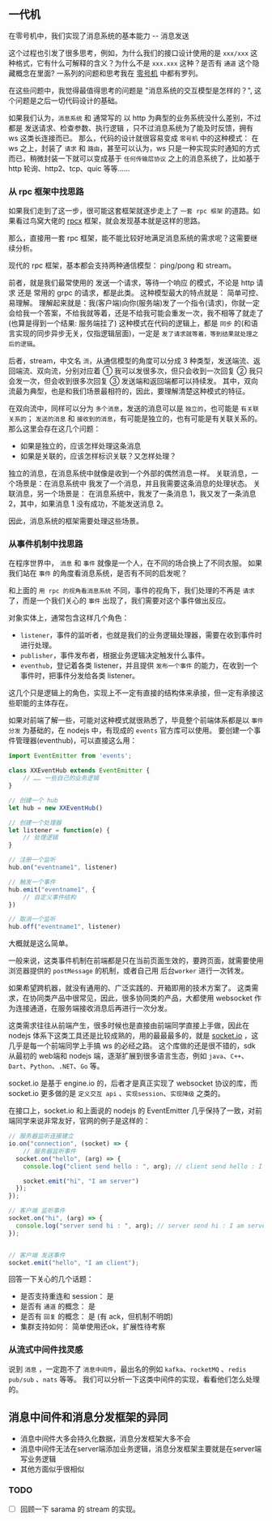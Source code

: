 ## 一代机

在零号机中，我们实现了消息系统的基本能力 -- 消息发送

这个过程也引发了很多思考，例如，为什么我们的接口设计使用的是 `xxx/xxx` 这种格式，它有什么可解释的含义？为什么不是 `xxx.xxx` 这种？是否有 `通道` 这个隐藏概念在里面?  一系列的问题和思考我在 [零号机](https://blog.longalong.cn/posts/22_10_28_16_12_envolution_of_mess_system_first_launch.html) 中都有罗列。

在这些问题中，我觉得最值得思考的问题是 "消息系统的交互模型是怎样的？", 这个问题是之后一切代码设计的基础。 

如果我们认为，`消息系统` 和 通常写的 以 http 为典型的业务系统没什么差别，不过都是 发送请求、检查参数、执行逻辑 ，只不过消息系统为了能及时反馈，拥有 ws 这类长连接而已。 那么，代码的设计就很容易变成 `零号机` 中的这种模式： 在 ws 之上，封装了 `请求` 和 `路由`，甚至可以认为，ws 只是一种实现实时通知的方式而已，稍微封装一下就可以变成基于 `任何传输层协议` 之上的消息系统了，比如基于 http 轮询、http2、tcp、quic 等等……

### 从 rpc 框架中找思路

如果我们走到了这一步，很可能这套框架就逐步走上了 `一套 rpc 框架` 的道路。如果看过鸟窝大佬的 [rpcx](https://github.com/smallnest/rpcx) 框架，就会发现基本就是这样的思路。

那么，直接用一套 rpc 框架，能不能比较好地满足消息系统的需求呢？这需要继续分析。

现代的 rpc 框架，基本都会支持两种通信模型： ping/pong 和 stream。

前者，就是我们最常使用的 发送一个请求，等待一个响应 的模式，不论是 http 请求 还是 常用的 grpc 的请求，都是此类。 这种模型最大的特点就是： 简单可控、易理解。 理解起来就是：我(客户端)向你(服务端)发了一个指令(请求)，你就一定会给我一个答案，不给我就等着，还是不给我可能会重发一次，我不相等了就走了(也算是得到一个结果: 服务端挂了) 这种模式在代码的逻辑上，都是 `同步` 的(和语言实现的同步异步无关，仅指逻辑层面)，一定是 `发了请求就等着，等到结果就处理之后的逻辑`。

后者，stream，中文名 `流`，从通信模型的角度可以分成 3 种类型，发送端流、返回端流、双向流，分别对应着 ① 我可以发很多次，但只会收到一次回复 ② 我只会发一次，但会收到很多次回复 ③ 发送端和返回端都可以持续发。 其中，双向流最为典型，也是和我们场景最相符的，因此，要理解清楚这种模式的特征。

在双向流中，同样可以分为 `多个消息`，发送的消息可以是 `独立的`，也可能是 `有关联关系的`； `发送的消息` 和 `接收到的消息`，有可能是独立的，也有可能是有关联关系的。那么这里会存在这几个问题：

- 如果是独立的，应该怎样处理这条消息
- 如果是关联的，应该怎样标识关联？又怎样处理？

独立的消息，在消息系统中就像是收到一个外部的偶然消息一样。
关联消息，一个场景是：在消息系统中 我发了一个消息，并且我需要这条消息的处理状态。
关联消息，另一个场景是： 在消息系统中，我发了一条消息 1，我又发了一条消息 2，其中，如果消息 1 没有成功，不能发送消息 2。

因此，消息系统的框架需要处理这些场景。


### 从事件机制中找思路

在程序世界中， `消息` 和 `事件` 就像是一个人，在不同的场合换上了不同衣服。 如果我们站在 `事件` 的角度看消息系统，是否有不同的启发呢？

和上面的 `用 rpc 的视角看消息系统` 不同，事件的视角下，我们处理的不再是 `请求` 了，而是一个我们关心的 `事件` 出现了，我们需要对这个事件做出反应。

对象实体上，通常包含这样几个角色： 

- `listener`，事件的监听者，也就是我们的业务逻辑处理器，需要在收到事件时进行处理。
- `publisher`，事件发布者，根据业务逻辑决定触发什么事件。
- `eventhub`，登记着各类 listener，并且提供 `发布一个事件` 的能力，在收到一个事件时，把事件分发给各类 listener。

这几个只是逻辑上的角色，实现上不一定有直接的结构体来承接，但一定有承接这些职能的主体存在。

如果对前端了解一些，可能对这种模式就很熟悉了，毕竟整个前端体系都是以 `事件分发` 为基础的，在 nodejs 中，有现成的 `events` 官方库可以使用。 要创建一个事件管理器(eventhub)，可以直接这么用：

```js
import EventEmitter from 'events';

class XXEventHub extends EventEmitter {
    // …… 一些自己的业务逻辑
}

// 创建一个 hub
let hub = new XXEventHub()

// 创建一个处理器
let listener = function(e) {
    // 处理逻辑
}

// 注册一个监听
hub.on("eventname1", listener)

// 触发一个事件
hub.emit("eventname1", {
    // 自定义事件结构
})

// 取消一个监听
hub.off("eventname1", listener)

```

大概就是这么简单。

一般来说，这类事件机制在前端都是只在当前页面生效的，要跨页面，就需要使用浏览器提供的 `postMessage` 的机制，或者自己用 后台`worker` 进行一次转发。

如果希望跨机器，就没有通用的、广泛实践的、开箱即用的技术方案了。 这类需求，在协同类产品中很常见，因此，很多协同类的产品，大都使用 websocket 作为连接通道，在服务端接收消息后再进行一次分发。

这类需求往往从前端产生，很多时候也是直接由前端同学直接上手做，因此在 nodejs 体系下这类工具还是比较成熟的，用的最最最多的，就是 [socket.io](https://socket.io/) ，这几乎是每一个前端同学上手搞 ws 的必经之路。 这个库做的还是很不错的，sdk 从最初的 web端和 nodejs 端，逐渐扩展到很多语言生态，例如 `java`、`C++`、`Dart`、`Python`、`.NET`、`Go` 等。 

socket.io 是基于 engine.io 的，后者才是真正实现了 websocket 协议的库，而 socket.io 更多做的是 `定义交互 api` 、`实现session`、`实现降级` 之类的。

在接口上，socket.io 和上面说的 nodejs 的 EventEmitter 几乎保持了一致，对前端同学来说非常友好，官网的例子是这样的：

```js
// 服务器监听连接建立
io.on("connection", (socket) => {
    // 服务器监听事件
  socket.on("hello", (arg) => {
    console.log("client send hello : ", arg); // client send hello : I am client

    socket.emit("hi", "I am server")
  });
});

// 客户端 监听事件
socket.on("hi", (arg) => {
  console.log("server send hi : ", arg); // server send hi : I am server
});


// 客户端 发送事件
socket.emit("hello", "I am client");

```

回答一下关心的几个话题：
- 是否支持重连和 session： 是
- 是否有 `通道` 的概念： 是
- 是否有 `回复` 的概念： 是 (有 ack，但机制不明朗)
- 集群支持如何： 简单使用还ok，扩展性待考察

### 从流式中间件找灵感

说到 `消息` ，一定跑不了 `消息中间件`，最出名的例如 `kafka`、`rocketMQ` 、`redis pub/sub` 、`nats` 等等。
我们可以分析一下这类中间件的实现，看看他们怎么处理的。


## 消息中间件和消息分发框架的异同

- 消息中间件大多会持久化数据，消息分发框架大多不会
- 消息中间件无法在server端添加业务逻辑，消息分发框架主要就是在server端写业务逻辑
- 其他方面似乎很相似


### TODO

- [ ] 回顾一下 sarama 的 stream 的实现。

